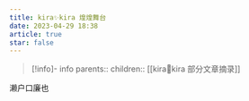 ```yaml
---
title: kira✨kira 煌煌舞台
date: 2023-04-29 18:38
article: true
star: false
---
```


> [!info]- info
> parents::
> children:: [[kira🌟kira 部分文章摘录]]　





濑户口廉也